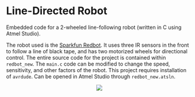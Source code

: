 # Line-Directed Robot
Embedded code for a 2-wheeled line-following robot (written in C using Atmel Studio).

The robot used is the [Sparkfun Redbot](https://www.sparkfun.com/products/12649).
It uses three IR sensors in the front to follow a line of black tape, and has two motorized wheels for directional control. The entire source code for the project is contained within `redbot_new`. The `main.c` code can be modified to change the speed, sensitivity, and other factors of the robot. This project requires installation of `avrdude`. Can be opened in Atmel Studio through `redbot_new.atsln`.

<p align="center">
  <img src="https://cdn.sparkfun.com/assets/parts/1/0/9/2/0/13582-05.jpg">
</p>
